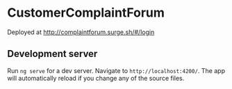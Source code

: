# CustomerComplaintForum

Deployed at http://complaintforum.surge.sh/#/login

## Development server

Run `ng serve` for a dev server. Navigate to `http://localhost:4200/`. The app will automatically reload if you change any of the source files.

